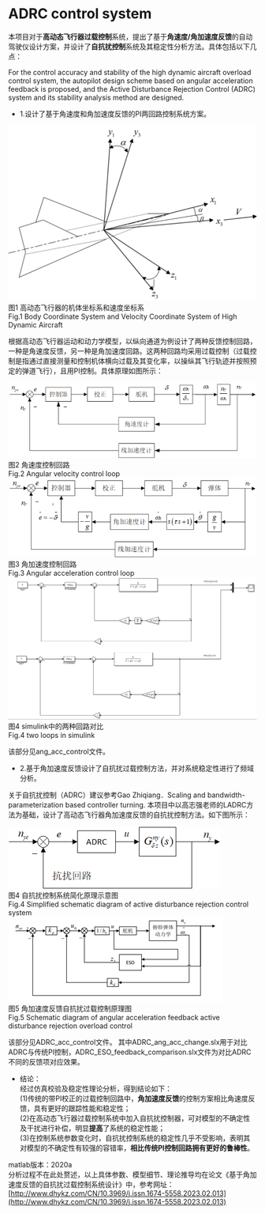 # ADRC control system  

本项目对于**高动态飞行器过载控制**系统，提出了基于**角速度/角加速度反馈**的自动驾驶仪设计方案，并设计了**自抗扰控制**系统及其稳定性分析方法。具体包括以下几点：  

For the control accuracy and stability of the high dynamic aircraft overload control system, the autopilot design scheme based on angular acceleration feedback is proposed, and the Active Disturbance Rejection Control (ADRC) system and its stability analysis method are designed.

* 1.设计了基于角速度和角加速度反馈的PI两回路控制系统方案。
  
![image](https://github.com/SJY411/-ADRC-control-system-/blob/main/img/Body%20Coordinate%20System%20and%20Velocity%20Coordinate%20System%20of%20High%20Dynamic%20Aircraft.png)
图1 高动态飞行器的机体坐标系和速度坐标系  
Fig.1 Body Coordinate System and Velocity Coordinate System of High Dynamic Aircraft  

根据高动态飞行器运动和动力学模型，以纵向通道为例设计了两种反馈控制回路，一种是角速度反馈，另一种是角加速度回路。这两种回路均采用过载控制（过载控制是指通过直接测量和控制机体横向过载及其变化率，以操纵其飞行轨迹并按照预定的弹道飞行），且用PI控制。具体原理如图所示：  

![image](https://github.com/SJY411/-ADRC-control-system-/blob/main/img/%E8%A7%92%E9%80%9F%E5%BA%A6%E6%8E%A7%E5%88%B6%E5%9B%9E%E8%B7%AF%E6%A1%86%E5%9B%BE.png)    
图2 角速度控制回路  
Fig.2 Angular velocity control loop  
![image](https://github.com/SJY411/-ADRC-control-system-/blob/main/img/%E8%A7%92%E5%8A%A0%E9%80%9F%E5%BA%A6%E6%8E%A7%E5%88%B6%E5%9B%9E%E8%B7%AF%E6%A1%86%E5%9B%BE.png)  
图3 角加速度控制回路  
Fig.3 Angular acceleration control loop  
![image](https://github.com/SJY411/-ADRC-control-system-/blob/main/img/%E8%A7%92%E9%80%9F%E5%BA%A6%E8%A7%92%E5%8A%A0%E9%80%9F%E5%BA%A6PI%E6%8E%A7%E5%88%B6%E5%9B%9E%E8%B7%AF.png)  
图4 simulink中的两种回路对比  
Fig.4 two loops in simulink  

该部分见ang_acc_control文件。

* 2.基于角加速度反馈设计了自抗扰过载控制方法，并对系统稳定性进行了频域分析。
 
关于自抗扰控制（ADRC）建议参考Gao Zhiqiang．Scaling and bandwidth-parameterization based controller turning.  本项目中以高志强老师的LADRC方法为基础，设计了高动态飞行器角加速度反馈的自抗扰控制方法。如下图所示：  
  
![image](https://github.com/SJY411/-ADRC-control-system-/blob/main/img/%E8%87%AA%E6%8A%97%E6%89%B0%E6%8E%A7%E5%88%B6%E7%B3%BB%E7%BB%9F%E7%AE%80%E5%8C%96%E5%8E%9F%E7%90%86%E5%9B%BE.png)  
图4 自抗扰控制系统简化原理示意图  
Fig.4 Simplified schematic diagram of active disturbance rejection control system  
![image](https://github.com/SJY411/-ADRC-control-system-/blob/main/img/%E8%A7%92%E5%8A%A0%E9%80%9F%E5%BA%A6%E5%8F%8D%E9%A6%88%E8%87%AA%E6%8A%97%E6%89%B0%E8%BF%87%E8%BD%BD%E6%8E%A7%E5%88%B6%E5%8E%9F%E7%90%86%E5%9B%BE.png)  
图5 角加速度反馈自抗扰过载控制原理图  
Fig.5 Schematic diagram of angular acceleration feedback active disturbance rejection overload control  

该部分见ADRC_acc_control文件。 其中ADRC_ang_acc_change.slx用于对比ADRC与传统PI控制，ADRC_ESO_feedback_comparison.slx文件为对比ADRC不同的反馈项对应效果。

* 结论：  
经过仿真校验及稳定性理论分析，得到结论如下：  
(1)传统的带PI校正的过载控制回路中，**角加速度反馈**的控制方案相比角速度反馈，具有更好的跟踪性能和稳定性；  
(2)在高动态飞行器过载控制系统中加入自抗扰控制器，可对模型的不确定性及干扰进行补偿，明显**提高**了系统的稳定性能；  
(3)在控制系统参数变化时，自抗扰控制系统的稳定性几乎不受影响，表明其对模型的不确定性有较强的容错率，**相比传统PI控制回路拥有更好的鲁棒性**。  

matlab版本：2020a  
分析过程不在此处赘述，以上具体参数、模型细节、理论推导均在论文《基于角加速度反馈的自抗扰过载控制系统设计》中，参考网址：[http://www.dhykz.com/CN/10.3969/j.issn.1674-5558.2023.02.013](http://www.dhykz.com/CN/10.3969/j.issn.1674-5558.2023.02.013)  
